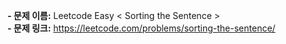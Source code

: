 **- 문제 이름:** Leetcode Easy < Sorting the Sentence >  
**- 문제 링크:** https://leetcode.com/problems/sorting-the-sentence/
